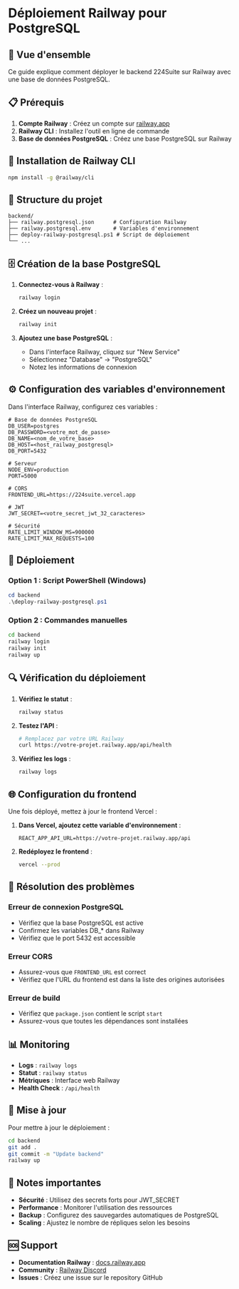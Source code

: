 # Déploiement Railway pour PostgreSQL

## 🚀 Vue d'ensemble

Ce guide explique comment déployer le backend 224Suite sur Railway avec une base de données PostgreSQL.

## 📋 Prérequis

1. **Compte Railway** : Créez un compte sur [railway.app](https://railway.app)
2. **Railway CLI** : Installez l'outil en ligne de commande
3. **Base de données PostgreSQL** : Créez une base PostgreSQL sur Railway

## 🔧 Installation de Railway CLI

```bash
npm install -g @railway/cli
```

## 📁 Structure du projet

```
backend/
├── railway.postgresql.json      # Configuration Railway
├── railway.postgresql.env       # Variables d'environnement
├── deploy-railway-postgresql.ps1 # Script de déploiement
└── ...
```

## 🗄️ Création de la base PostgreSQL

1. **Connectez-vous à Railway** :
   ```bash
   railway login
   ```

2. **Créez un nouveau projet** :
   ```bash
   railway init
   ```

3. **Ajoutez une base PostgreSQL** :
   - Dans l'interface Railway, cliquez sur "New Service"
   - Sélectionnez "Database" → "PostgreSQL"
   - Notez les informations de connexion

## ⚙️ Configuration des variables d'environnement

Dans l'interface Railway, configurez ces variables :

```env
# Base de données PostgreSQL
DB_USER=postgres
DB_PASSWORD=<votre_mot_de_passe>
DB_NAME=<nom_de_votre_base>
DB_HOST=<host_railway_postgresql>
DB_PORT=5432

# Serveur
NODE_ENV=production
PORT=5000

# CORS
FRONTEND_URL=https://224suite.vercel.app

# JWT
JWT_SECRET=<votre_secret_jwt_32_caracteres>

# Sécurité
RATE_LIMIT_WINDOW_MS=900000
RATE_LIMIT_MAX_REQUESTS=100
```

## 🚀 Déploiement

### Option 1 : Script PowerShell (Windows)

```powershell
cd backend
.\deploy-railway-postgresql.ps1
```

### Option 2 : Commandes manuelles

```bash
cd backend
railway login
railway init
railway up
```

## 🔍 Vérification du déploiement

1. **Vérifiez le statut** :
   ```bash
   railway status
   ```

2. **Testez l'API** :
   ```bash
   # Remplacez par votre URL Railway
   curl https://votre-projet.railway.app/api/health
   ```

3. **Vérifiez les logs** :
   ```bash
   railway logs
   ```

## 🌐 Configuration du frontend

Une fois déployé, mettez à jour le frontend Vercel :

1. **Dans Vercel, ajoutez cette variable d'environnement** :
   ```
   REACT_APP_API_URL=https://votre-projet.railway.app/api
   ```

2. **Redéployez le frontend** :
   ```bash
   vercel --prod
   ```

## 🔧 Résolution des problèmes

### Erreur de connexion PostgreSQL
- Vérifiez que la base PostgreSQL est active
- Confirmez les variables DB_* dans Railway
- Vérifiez que le port 5432 est accessible

### Erreur CORS
- Assurez-vous que `FRONTEND_URL` est correct
- Vérifiez que l'URL du frontend est dans la liste des origines autorisées

### Erreur de build
- Vérifiez que `package.json` contient le script `start`
- Assurez-vous que toutes les dépendances sont installées

## 📊 Monitoring

- **Logs** : `railway logs`
- **Statut** : `railway status`
- **Métriques** : Interface web Railway
- **Health Check** : `/api/health`

## 🔄 Mise à jour

Pour mettre à jour le déploiement :

```bash
cd backend
git add .
git commit -m "Update backend"
railway up
```

## 📝 Notes importantes

- **Sécurité** : Utilisez des secrets forts pour JWT_SECRET
- **Performance** : Monitorer l'utilisation des ressources
- **Backup** : Configurez des sauvegardes automatiques de PostgreSQL
- **Scaling** : Ajustez le nombre de répliques selon les besoins

## 🆘 Support

- **Documentation Railway** : [docs.railway.app](https://docs.railway.app)
- **Community** : [Railway Discord](https://discord.gg/railway)
- **Issues** : Créez une issue sur le repository GitHub
